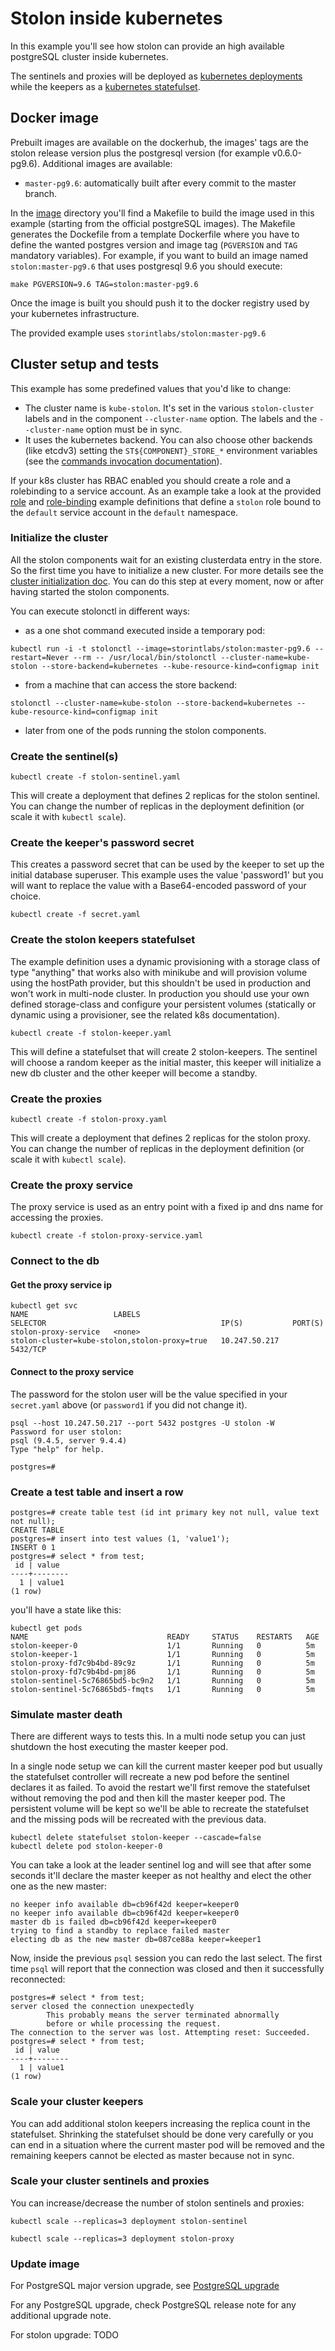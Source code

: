 # Stolon inside kubernetes

In this example you'll see how stolon can provide an high available postgreSQL cluster inside kubernetes.

The sentinels and proxies will be deployed as [kubernetes deployments](https://kubernetes.io/docs/concepts/workloads/controllers/deployment/) while the keepers as a [kubernetes statefulset](https://kubernetes.io/docs/concepts/workloads/controllers/statefulset/).

## Docker image

Prebuilt images are available on the dockerhub, the images' tags are the stolon release version plus the postgresql version (for example v0.6.0-pg9.6). Additional images are available:

* `master-pg9.6`: automatically built after every commit to the master branch.

In the [image](image/docker) directory you'll find a Makefile to build the image used in this example (starting from the official postgreSQL images). The Makefile generates the Dockefile from a template Dockerfile where you have to define the wanted postgres version and image tag (`PGVERSION` and `TAG` mandatory variables).
For example, if you want to build an image named `stolon:master-pg9.6` that uses postgresql 9.6 you should execute:

```
make PGVERSION=9.6 TAG=stolon:master-pg9.6
```

Once the image is built you should push it to the docker registry used by your kubernetes infrastructure.

The provided example uses `storintlabs/stolon:master-pg9.6`


## Cluster setup and tests

This example has some predefined values that you'd like to change:

* The cluster name is `kube-stolon`. It's set in the various `stolon-cluster` labels and in the component `--cluster-name` option. The labels and the `--cluster-name` option must be in sync.
* It uses the kubernetes backend. You can also choose other backends (like etcdv3) setting the `ST${COMPONENT}_STORE_*` environment variables (see the [commands invocation documentation](/doc/commands_invocation.md)).

If your k8s cluster has RBAC enabled you should create a role and a rolebinding to a service account. As an example take a look at the provided [role](role.yaml) and [role-binding](role-binding.yaml) example definitions that define a `stolon` role bound to the `default` service account in the `default` namespace.

### Initialize the cluster

All the stolon components wait for an existing clusterdata entry in the store. So the first time you have to initialize a new cluster. For more details see the [cluster initialization doc](/doc/initialization.md). You can do this step at every moment, now or after having started the stolon components.

You can execute stolonctl in different ways:

* as a one shot command executed inside a temporary pod:

```
kubectl run -i -t stolonctl --image=storintlabs/stolon:master-pg9.6 --restart=Never --rm -- /usr/local/bin/stolonctl --cluster-name=kube-stolon --store-backend=kubernetes --kube-resource-kind=configmap init
```

* from a machine that can access the store backend:

```
stolonctl --cluster-name=kube-stolon --store-backend=kubernetes --kube-resource-kind=configmap init
```

* later from one of the pods running the stolon components.


### Create the sentinel(s)

```
kubectl create -f stolon-sentinel.yaml
```

This will create a deployment that defines 2 replicas for the stolon sentinel. You can change the number of replicas in the deployment definition (or scale it with `kubectl scale`).

### Create the keeper's password secret

This creates a password secret that can be used by the keeper to set up the initial database superuser. This example uses the value 'password1' but you will want to replace the value with a Base64-encoded password of your choice.

```
kubectl create -f secret.yaml
```

### Create the stolon keepers statefulset

The example definition uses a dynamic provisioning with a storage class of type "anything" that works also with minikube and will provision volume using the hostPath provider, but this shouldn't be used in production and won't work in multi-node cluster.
In production you should use your own defined storage-class and configure your persistent volumes (statically or dynamic using a provisioner, see the related k8s documentation).

```
kubectl create -f stolon-keeper.yaml
```

This will define a statefulset that will create 2 stolon-keepers.
The sentinel will choose a random keeper as the initial master, this keeper will initialize a new db cluster and the other keeper will become a standby.

### Create the proxies

```
kubectl create -f stolon-proxy.yaml
```

This will create a deployment that defines 2 replicas for the stolon proxy. You can change the number of replicas in the deployment definition (or scale it with `kubectl scale`).

### Create the proxy service

The proxy service is used as an entry point with a fixed ip and dns name for accessing the proxies.

```
kubectl create -f stolon-proxy-service.yaml
```

### Connect to the db

#### Get the proxy service ip

```
kubectl get svc
NAME                   LABELS                                    SELECTOR                                       IP(S)           PORT(S)
stolon-proxy-service   <none>                                    stolon-cluster=kube-stolon,stolon-proxy=true   10.247.50.217   5432/TCP
```

#### Connect to the proxy service

The password for the stolon user will be the value specified in your `secret.yaml` above (or `password1` if you did not change it). 

```
psql --host 10.247.50.217 --port 5432 postgres -U stolon -W
Password for user stolon:
psql (9.4.5, server 9.4.4)
Type "help" for help.

postgres=#
```

### Create a test table and insert a row

```
postgres=# create table test (id int primary key not null, value text not null);
CREATE TABLE
postgres=# insert into test values (1, 'value1');
INSERT 0 1
postgres=# select * from test;
 id | value
----+--------
  1 | value1
(1 row)
```

you'll have a state like this:

```
kubectl get pods
NAME                               READY     STATUS    RESTARTS   AGE
stolon-keeper-0                    1/1       Running   0          5m
stolon-keeper-1                    1/1       Running   0          5m
stolon-proxy-fd7c9b4bd-89c9z       1/1       Running   0          5m
stolon-proxy-fd7c9b4bd-pmj86       1/1       Running   0          5m
stolon-sentinel-5c76865bd5-bc9n2   1/1       Running   0          5m
stolon-sentinel-5c76865bd5-fmqts   1/1       Running   0          5m
```

### Simulate master death
There are different ways to tests this. In a multi node setup you can just shutdown the host executing the master keeper pod.

In a single node setup we can kill the current master keeper pod but usually the statefulset controller will recreate a new pod before the sentinel declares it as failed.
To avoid the restart we'll first remove the statefulset without removing the pod and then kill the master keeper pod. The persistent volume will be kept so we'll be able to recreate the statefulset and the missing pods will be recreated with the previous data.


```
kubectl delete statefulset stolon-keeper --cascade=false
kubectl delete pod stolon-keeper-0
```

You can take a look at the leader sentinel log and will see that after some seconds it'll declare the master keeper as not healthy and elect the other one as the new master:
```
no keeper info available db=cb96f42d keeper=keeper0
no keeper info available db=cb96f42d keeper=keeper0
master db is failed db=cb96f42d keeper=keeper0
trying to find a standby to replace failed master
electing db as the new master db=087ce88a keeper=keeper1
```

Now, inside the previous `psql` session you can redo the last select. The first time `psql` will report that the connection was closed and then it successfully reconnected:

```
postgres=# select * from test;
server closed the connection unexpectedly
        This probably means the server terminated abnormally
        before or while processing the request.
The connection to the server was lost. Attempting reset: Succeeded.
postgres=# select * from test;
 id | value
----+--------
  1 | value1
(1 row)
```

### Scale your cluster keepers

You can add additional stolon keepers increasing the replica count in the statefulset. Shrinking the statefulset should be done very carefully or you can end in a situation where the current master pod will be removed and the remaining keepers cannot be elected as master because not in sync.

### Scale your cluster sentinels and proxies

You can increase/decrease the number of stolon sentinels and proxies:

```
kubectl scale --replicas=3 deployment stolon-sentinel
```

```
kubectl scale --replicas=3 deployment stolon-proxy
```

### Update image

For PostgreSQL major version upgrade, see [PostgreSQL upgrade](postgresql_upgrade.md)

For any PostgreSQL upgrade, check PostgreSQL release note for any additional upgrade note.

For stolon upgrade: TODO

